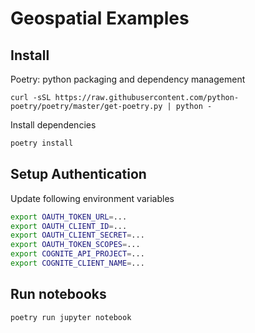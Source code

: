 # Geospatial Examples

## Install
Poetry: python packaging and dependency management

```commandline
curl -sSL https://raw.githubusercontent.com/python-poetry/poetry/master/get-poetry.py | python -
```

Install dependencies
```bash
poetry install
```
## Setup Authentication
Update following environment variables
```bash
export OAUTH_TOKEN_URL=...
export OAUTH_CLIENT_ID=...
export OAUTH_CLIENT_SECRET=...
export OAUTH_TOKEN_SCOPES=...
export COGNITE_API_PROJECT=...
export COGNITE_CLIENT_NAME=...
```
## Run notebooks
```bash
poetry run jupyter notebook
```
